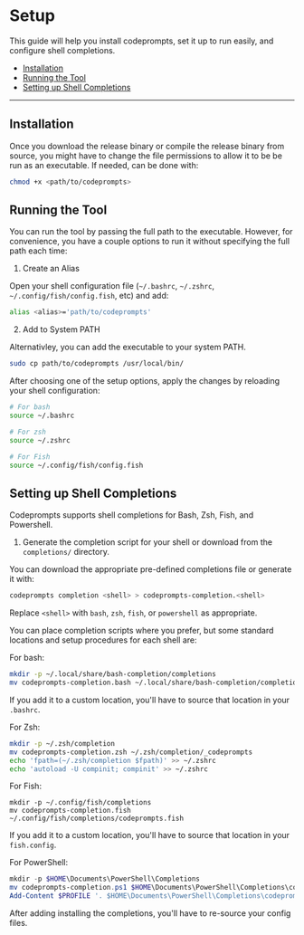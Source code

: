 # Setup

This guide will help you install codeprompts, set it up to run easily, and configure shell completions.

- [Installation](#installation)
- [Running the Tool](#running-the-tool)
- [Setting up Shell Completions](#setting-up-shell-completions)

---

## Installation

Once you download the release binary or compile the release binary from source, you might have to change the file permissions to allow it to be be run as an executable. If needed, can be done with:

```bash
chmod +x <path/to/codeprompts>
```

## Running the Tool

You can run the tool by passing the full path to the executable. However, for convenience, you have a couple options to run it without specifying the full path each time:

1. Create an Alias

Open your shell configuration file (`~/.bashrc`, `~/.zshrc`, `~/.config/fish/config.fish`, etc) and add: 

```bash
alias <alias>='path/to/codeprompts'
```

2. Add to System PATH

Alternativley, you can add the executable to your system PATH.

```bash
sudo cp path/to/codeprompts /usr/local/bin/
```

After choosing one of the setup options, apply the changes by reloading your shell configuration:

```bash
# For bash
source ~/.bashrc

# For zsh
source ~/.zshrc

# For Fish
source ~/.config/fish/config.fish
```

## Setting up Shell Completions

Codeprompts supports shell completions for Bash, Zsh, Fish, and Powershell.

1. Generate the completion script for your shell or download from the `completions/` directory.

You can download the appropriate pre-defined completions file or generate it with:

```bash
codeprompts completion <shell> > codeprompts-completion.<shell>
```

Replace `<shell>` with `bash`, `zsh`, `fish`, or `powershell` as appropriate. 

You can place completion scripts where you prefer, but some standard locations and setup procedures for each shell are: 

For bash: 

```bash
mkdir -p ~/.local/share/bash-completion/completions
mv codeprompts-completion.bash ~/.local/share/bash-completion/completions
```

If you add it to a custom location, you'll have to source that location in your `.bashrc`.

For Zsh:
```bash
mkdir -p ~/.zsh/completion
mv codeprompts-completion.zsh ~/.zsh/completion/_codeprompts
echo 'fpath=(~/.zsh/completion $fpath)' >> ~/.zshrc
echo 'autoload -U compinit; compinit' >> ~/.zshrc
```

For Fish:
```fish
mkdir -p ~/.config/fish/completions
mv codeprompts-completion.fish ~/.config/fish/completions/codeprompts.fish
```

If you add it to a custom location, you'll have to source that location in your `fish.config`.

For PowerShell:
```ps1
mkdir -p $HOME\Documents\PowerShell\Completions
mv codeprompts-completion.ps1 $HOME\Documents\PowerShell\Completions\codeprompts.ps1
Add-Content $PROFILE '. $HOME\Documents\PowerShell\Completions\codeprompts.ps1'
```

After adding installing the completions, you'll have to re-source your config files.
